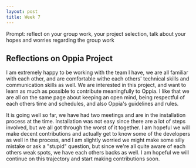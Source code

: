 ```yaml
---
layout: post
title: Week 7
---
```


Prompt: reflect on your group work, your project selection, talk about your hopes and worries regarding the group work

## Reflections on Oppia Project

I am extremely happy to be working with the team I have, we are all familiar with each other, and are comfortable withe each others' technical skills and communication skills as well. We are interested in this project, and want to learn as much as possible to contribute meaningfully to Oppia. I like that we are all on the same page about keeping an open mind, being respectful of each others time and schedules, and also Oppia's guidelines and rules.

<!--more-->

It is going well so far, we have had two meetings and are in the installation process at the time. Installation was not easy since there are a lot of steps involved, but we all got through the worst of it together. I am hopeful we will make decent contributions and actually get to know some of the developers as well in the process, and I am slightly worried we might make some silly mistake or ask a "stupid" question, but since we're all quite aware of each others weak spots, we have each others backs as well. I am hopeful we will continue on this trajectory and start making contributions soon. 


